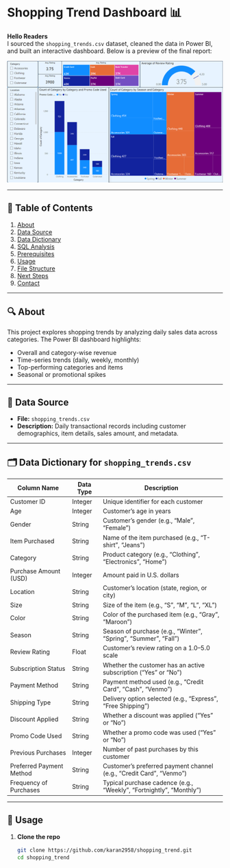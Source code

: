 <!-- File: README.md -->

# Shopping Trend Dashboard 📊

**Hello Readers**  
I sourced the `shopping_trends.csv` dataset, cleaned the data in Power BI, and built an interactive dashboard. Below is a preview of the final report:

![Dashboard Preview](shopping_trend_power_bi_dashboard.png)

---

## 📖 Table of Contents

1. [About](#about)  
2. [Data Source](#data-source)  
3. [Data Dictionary](#data-dictionary)  
4. [SQL Analysis](#sql-analysis)  
5. [Prerequisites](#prerequisites)  
6. [Usage](#usage)  
7. [File Structure](#file-structure)  
8. [Next Steps](#next-steps)  
9. [Contact](#contact)  

---

## 🔍 About

This project explores shopping trends by analyzing daily sales data across categories. The Power BI dashboard highlights:

- Overall and category-wise revenue  
- Time-series trends (daily, weekly, monthly)  
- Top-performing categories and items  
- Seasonal or promotional spikes  

---

## 📂 Data Source

- **File:** `shopping_trends.csv`  
- **Description:** Daily transactional records including customer demographics, item details, sales amount, and metadata.

---

## 🗂 Data Dictionary for `shopping_trends.csv`

| Column Name               | Data Type | Description                                                            |
|---------------------------|-----------|------------------------------------------------------------------------|
| Customer ID               | Integer   | Unique identifier for each customer                                    |
| Age                       | Integer   | Customer’s age in years                                                |
| Gender                    | String    | Customer’s gender (e.g., “Male”, “Female”)                             |
| Item Purchased            | String    | Name of the item purchased (e.g., “T-shirt”, “Jeans”)                  |
| Category                  | String    | Product category (e.g., “Clothing”, “Electronics”, “Home”)             |
| Purchase Amount (USD)     | Integer   | Amount paid in U.S. dollars                                            |
| Location                  | String    | Customer’s location (state, region, or city)                           |
| Size                      | String    | Size of the item (e.g., “S”, “M”, “L”, “XL”)                           |
| Color                     | String    | Color of the purchased item (e.g., “Gray”, “Maroon”)                   |
| Season                    | String    | Season of purchase (e.g., “Winter”, “Spring”, “Summer”, “Fall”)        |
| Review Rating             | Float     | Customer’s review rating on a 1.0–5.0 scale                            |
| Subscription Status       | String    | Whether the customer has an active subscription (“Yes” or “No”)        |
| Payment Method            | String    | Payment method used (e.g., “Credit Card”, “Cash”, “Venmo”)             |
| Shipping Type             | String    | Delivery option selected (e.g., “Express”, “Free Shipping”)            |
| Discount Applied          | String    | Whether a discount was applied (“Yes” or “No”)                         |
| Promo Code Used           | String    | Whether a promo code was used (“Yes” or “No”)                          |
| Previous Purchases        | Integer   | Number of past purchases by this customer                              |
| Preferred Payment Method  | String    | Customer’s preferred payment channel (e.g., “Credit Card”, “Venmo”)    |
| Frequency of Purchases    | String    | Typical purchase cadence (e.g., “Weekly”, “Fortnightly”, “Monthly”)    |


---

## 🚀 Usage

1. **Clone the repo**  
   ```bash
   git clone https://github.com/karan2958/shopping_trend.git
   cd shopping_trend
